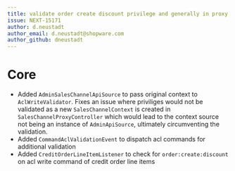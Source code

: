 ```yaml
---
title: validate order create discount privilege and generally in proxy endpoints
issue: NEXT-15171
author: d.neustadt
author_email: d.neustadt@shopware.com 
author_github: dneustadt
---
```

# Core
* Added `AdminSalesChannelApiSource` to pass original context to `AclWriteValidator`. Fixes an issue where priviliges would not be validated as a new `SalesChannelContext` is created in `SalesChannelProxyController` which would lead to the context source not being an instance of `AdminApiSource`, ultimately circumventing the validation.
* Added `CommandAclValidationEvent` to dispatch acl commands for additional validation
* Added `CreditOrderLineItemListener` to check for `order:create:discount` on acl write command of credit order line items
